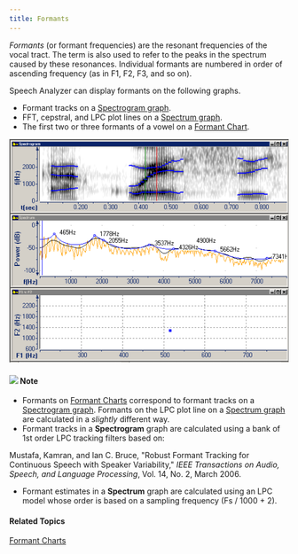 ```yaml
---
title: Formants
---
```


*Formants* (or formant frequencies) are the resonant frequencies of the vocal tract. The term is also used to refer to the peaks in the spectrum caused by these resonances. Individual formants are numbered in order of ascending frequency (as in F1, F2, F3, and so on).

Speech Analyzer can display formants on the following graphs.

- Formant tracks on a [Spectrogram graph](spectrogram).
- FFT, cepstral, and LPC plot lines on a [Spectrum graph](spectrum).
- The first two or three formants of a vowel on a [Formant Chart](formant-charts).

![](../../../../images/008-1.png)

#### ![](../../../../images/001.png) **Note**
- Formants on [Formant Charts](formant-charts) correspond to formant tracks on a [Spectrogram graph](spectrogram). Formants on the LPC plot line on a [Spectrum graph](spectrum) are calculated in a *slightly* different way.
- Formant tracks in a **Spectrogram** graph are calculated using a bank of 1st order LPC tracking filters based on:

Mustafa, Kamran, and Ian C. Bruce, "Robust Formant Tracking for Continuous Speech with Speaker Variability," *IEEE Transactions on Audio, Speech, and Language Processing*, Vol. 14, No. 2, March 2006.

- Formant estimates in a **Spectrum** graph are calculated using an LPC model whose order is based on a sampling frequency (Fs / 1000 + 2).

#### **Related Topics**
[Formant Charts](formant-charts)
